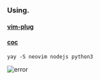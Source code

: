 ### Using.
#### [vim-plug]
#### [coc] 
    yay -S neovim nodejs python3

![error](https://gitee.com/pokemonnano/pictures/raw/master/dwm1.png)

[coc]:https://github.com/neoclide/coc.nvim
[vim-plug]:https://github.com/junegunn/vim-plug 


